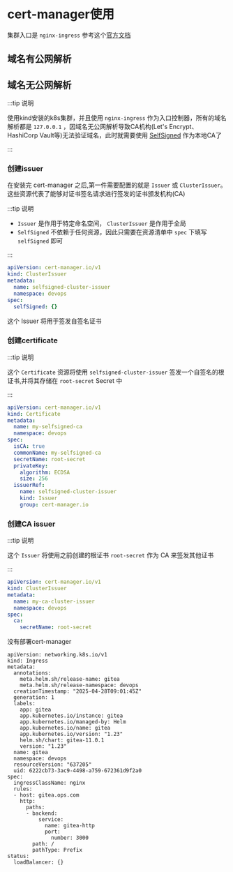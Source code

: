 # cert-manager使用

集群入口是 `nginx-ingress` 参考这个[官方文档](https://cert-manager.io/docs/tutorials/acme/nginx-ingress/)



## 域名有公网解析





## 域名无公网解析

:::tip 说明

使用kind安装的k8s集群，并且使用 `nginx-ingress` 作为入口控制器，所有的域名解析都是 `127.0.0.1` ，因域名无公网解析导致CA机构(Let's Encrypt、HashiCorp Vault等)无法验证域名，此时就需要使用 [SelfSigned](https://cert-manager.io/docs/configuration/selfsigned/) 作为本地CA了

:::



### 创建issuer

在安装完 cert-manager 之后,第一件需要配置的就是 `Issuer` 或 `ClusterIssuer`。这些资源代表了能够对证书签名请求进行签发的证书颁发机构(CA)

:::tip 说明

- `Issuer` 是作用于特定命名空间， `ClusterIssuer` 是作用于全局
- `SelfSigned` 不依赖于任何资源，因此只需要在资源清单中 `spec` 下填写 `selfSigned` 即可

:::

```yaml
apiVersion: cert-manager.io/v1
kind: ClusterIssuer
metadata:
  name: selfsigned-cluster-issuer
  namespace: devops
spec:
  selfSigned: {}
```

这个 Issuer 将用于签发自签名证书



### 创建certificate

:::tip 说明

这个 `Certificate` 资源将使用 `selfsigned-cluster-issuer` 签发一个自签名的根证书,并将其存储在 `root-secret` Secret 中

:::

```yaml
apiVersion: cert-manager.io/v1
kind: Certificate
metadata:
  name: my-selfsigned-ca
  namespace: devops
spec:
  isCA: true
  commonName: my-selfsigned-ca
  secretName: root-secret
  privateKey:
    algorithm: ECDSA
    size: 256
  issuerRef:
    name: selfsigned-cluster-issuer
    kind: Issuer
    group: cert-manager.io
```



### 创建CA issuer

:::tip 说明

这个 `Issuer` 将使用之前创建的根证书 `root-secret` 作为 CA 来签发其他证书

:::

```yaml
apiVersion: cert-manager.io/v1
kind: ClusterIssuer
metadata:
  name: my-ca-cluster-issuer
  namespace: devops
spec:
  ca:
    secretName: root-secret
```













没有部署cert-manager

```
apiVersion: networking.k8s.io/v1
kind: Ingress
metadata:
  annotations:
    meta.helm.sh/release-name: gitea
    meta.helm.sh/release-namespace: devops
  creationTimestamp: "2025-04-28T09:01:45Z"
  generation: 1
  labels:
    app: gitea
    app.kubernetes.io/instance: gitea
    app.kubernetes.io/managed-by: Helm
    app.kubernetes.io/name: gitea
    app.kubernetes.io/version: "1.23"
    helm.sh/chart: gitea-11.0.1
    version: "1.23"
  name: gitea
  namespace: devops
  resourceVersion: "637205"
  uid: 6222cb73-3ac9-4498-a759-672361d9f2a0
spec:
  ingressClassName: nginx
  rules:
  - host: gitea.ops.com
    http:
      paths:
      - backend:
          service:
            name: gitea-http
            port:
              number: 3000
        path: /
        pathType: Prefix
status:
  loadBalancer: {}

```



